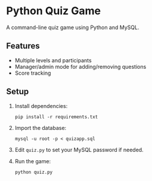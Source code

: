 # Python Quiz Game

A command-line quiz game using Python and MySQL.

## Features
- Multiple levels and participants
- Manager/admin mode for adding/removing questions
- Score tracking

## Setup

1. Install dependencies:
   ```
   pip install -r requirements.txt
   ```
2. Import the database:
   ```
   mysql -u root -p < quizapp.sql
   ```
3. Edit `quiz.py` to set your MySQL password if needed.

4. Run the game:
   ```
   python quiz.py
   ```

